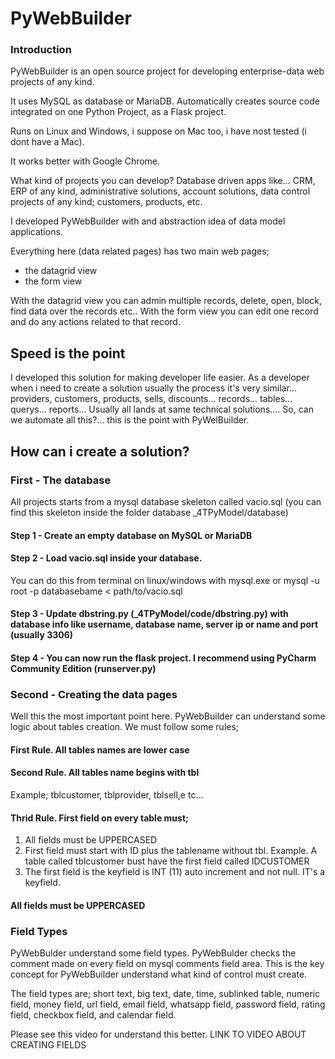 # PyWebBuilder

### Introduction

PyWebBuilder is an open source project for developing enterprise-data web projects of any kind.

It uses MySQL as database or MariaDB.
Automatically creates source code integrated on one Python Project, as a Flask project.

Runs on Linux and Windows, i suppose on Mac too, i have nost tested (i dont have a Mac).

It works better with Google Chrome.

What kind of projects you can develop?
Database driven apps like...
CRM, ERP of any kind, administrative solutions, account solutions, data control projects of any kind; customers, products, etc. 

I developed PyWebBuilder with and abstraction idea of data model applications.

Everything here (data related pages) has two main web pages; 

- the datagrid view
- the form view

With the datagrid view you can admin multiple records, delete, open, block, find data over the records etc..
With the form view you can edit one record and do any actions related to that record.

## Speed is the point
I developed this solution for making developer life easier. As a developer when i need to create a solution usually the process it's very similar... providers, customers, products, sells, discounts... records... tables... querys... reports... Usually all lands at same technical solutions.... So, can we automate all this?... this is the point with PyWelBuilder.

## How can i create a solution?

### First - The database
All projects starts from a mysql database skeleton called vacio.sql (you can find this skeleton inside the folder database _4TPyModel/database)

#### Step 1 - Create an empty database on MySQL or MariaDB
#### Step 2 - Load vacio.sql inside your database. 
You can do this from terminal on linux/windows with mysql.exe or mysql -u root -p databasebame < path/to/vacio.sql
#### Step 3 - Update dbstring.py (_4TPyModel/code/dbstring.py) with database info like username, database name, server ip or name and port (usually 3306)
#### Step 4 - You can now run the flask project. I recommend using PyCharm Community Edition (runserver.py)

### Second - Creating the data pages

Well this the most important point here. PyWebBuilder can understand some logic about tables creation. We must follow some rules;

#### First Rule. All tables names are lower case
#### Second Rule. All tables name begins with tbl
Example;
tblcustomer, tblprovider, tblsell,e tc...
#### Thrid Rule. First field on every table must;
1. All fields must be UPPERCASED
2. First field must start with ID plus the tablename without tbl. Example. A table called tblcustomer bust have the first field called IDCUSTOMER
3. The first field is the keyfield is INT (11) auto increment and not null. IT's a keyfield.
#### All fields must be UPPERCASED


### Field Types
PyWebBulder understand some field types. PyWebBulder checks the comment made on every field on mysql comments field area. This is the key concept for PyWebBuilder understand what kind of control must create.

The field types are; short text, big text, date, time, sublinked table, numeric field, money field, url field, email field, whatsapp field, password field, rating field, checkbox field, and calendar field.

Please see this video for understand this better. 
LINK TO VIDEO ABOUT CREATING FIELDS





